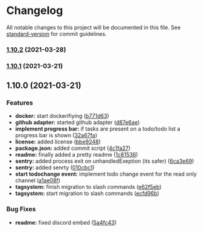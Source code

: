 # Changelog

All notable changes to this project will be documented in this file. See [standard-version](https://github.com/conventional-changelog/standard-version) for commit guidelines.

### [1.10.2](https://github.com/shitcorp/TODOBOT/compare/v1.10.1...v1.10.2) (2021-03-28)

### [1.10.1](https://github.com/shitcorp/TODOBOT/compare/v1.10.0...v1.10.1) (2021-03-21)

## 1.10.0 (2021-03-21)


### Features

* **docker:** start dockerifiying ([b771d63](https://github.com/shitcorp/TODOBOT/commit/b771d6321800792390a8b0496eabf748208eda3d))
* **github adapter:** started github adapter ([d87e6ae](https://github.com/shitcorp/TODOBOT/commit/d87e6ae47076ff127525baad934613e90493beaf))
* **implement progress bar:** if tasks are present on a todo/todo list a progress bar is shown ([32a67fa](https://github.com/shitcorp/TODOBOT/commit/32a67fafd743bbbef18b023c9a3689b2bdce9ddf))
* **license:** added license ([bbe9248](https://github.com/shitcorp/TODOBOT/commit/bbe9248009855359b718b70a4e97d95218ee937e))
* **package.json:** added commit script ([4c1fa27](https://github.com/shitcorp/TODOBOT/commit/4c1fa27011f8bdf5cc5a19c527cb9603490252d1))
* **readme:** finally added a pretty readme ([1c81536](https://github.com/shitcorp/TODOBOT/commit/1c815366eb13bcbc9495b29cf9da5d7800daec50))
* **sentry:** added process exit on unhandledExeption (its safer) ([6ca3e69](https://github.com/shitcorp/TODOBOT/commit/6ca3e69bdbb31c96afa841607b0435e560d54498))
* **sentry:** added senrty ([010cbc1](https://github.com/shitcorp/TODOBOT/commit/010cbc1d7ad688174c7831f36ebef228f714dfd4))
* **start todochange event:** implement todo change event for the read only channel ([a1ae08f](https://github.com/shitcorp/TODOBOT/commit/a1ae08f67f4ebf5526dbdc603767526de5a4311f))
* **tagsystem:** finish migration to slash commands ([e62f5eb](https://github.com/shitcorp/TODOBOT/commit/e62f5eb52931003f60a30663af1cc1979c1d3a36))
* **tagsystem:** start migration to slash commands ([ecfd96b](https://github.com/shitcorp/TODOBOT/commit/ecfd96be716b32cd9b625f6716ba2ebb50624625))


### Bug Fixes

* **readme:** fixed discord embed ([5a4fc43](https://github.com/shitcorp/TODOBOT/commit/5a4fc434e581f4ca5dd8c3d2788773eadcb824e6))
